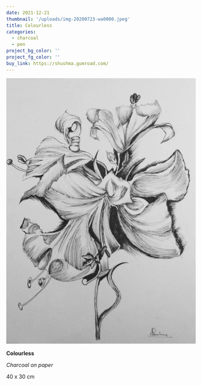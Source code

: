 ```yaml
---
date: 2021-12-21
thumbnail: '/uploads/img-20200723-wa0000.jpeg'
title: Colourless
categories:
  - charcoal
  - pen
project_bg_color: ''
project_fg_color: ''
buy_link: https://shushma.gumroad.com/
---
```


![](/uploads/img-20200723-wa0000.jpeg)

**Colourless**

_Charcoal on paper_

40 x 30 cm
